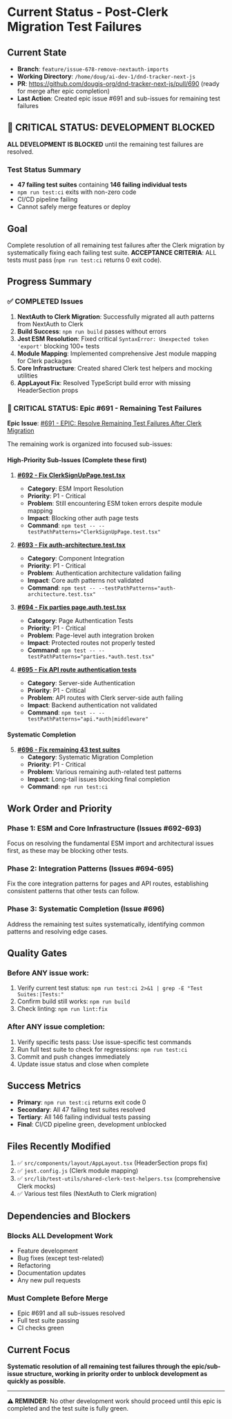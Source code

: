 # Current Status - Post-Clerk Migration Test Failures

## Current State
- **Branch**: `feature/issue-678-remove-nextauth-imports`
- **Working Directory**: `/home/doug/ai-dev-1/dnd-tracker-next-js`
- **PR**: https://github.com/dougis-org/dnd-tracker-next-js/pull/690 (ready for merge after epic completion)
- **Last Action**: Created epic issue #691 and sub-issues for remaining test failures

## 🚨 CRITICAL STATUS: DEVELOPMENT BLOCKED

**ALL DEVELOPMENT IS BLOCKED** until the remaining test failures are resolved.

### Test Status Summary
- **47 failing test suites** containing **146 failing individual tests**
- `npm run test:ci` exits with non-zero code
- CI/CD pipeline failing
- Cannot safely merge features or deploy

## Goal
Complete resolution of all remaining test failures after the Clerk migration by systematically 
fixing each failing test suite. **ACCEPTANCE CRITERIA**: ALL tests must pass 
(`npm run test:ci` returns 0 exit code).

## Progress Summary

### ✅ COMPLETED Issues
1. **NextAuth to Clerk Migration**: Successfully migrated all auth patterns from NextAuth to Clerk
2. **Build Success**: `npm run build` passes without errors  
3. **Jest ESM Resolution**: Fixed critical `SyntaxError: Unexpected token 'export'` blocking 100+ tests
4. **Module Mapping**: Implemented comprehensive Jest module mapping for Clerk packages
5. **Core Infrastructure**: Created shared Clerk test helpers and mocking utilities
6. **AppLayout Fix**: Resolved TypeScript build error with missing HeaderSection props

### 🚨 CRITICAL STATUS: Epic #691 - Remaining Test Failures

**Epic Issue**: [#691 - EPIC: Resolve Remaining Test Failures After Clerk Migration](https://github.com/dougis-org/dnd-tracker-next-js/issues/691)

The remaining work is organized into focused sub-issues:

#### High-Priority Sub-Issues (Complete these first)

1. **[#692 - Fix ClerkSignUpPage.test.tsx](https://github.com/dougis-org/dnd-tracker-next-js/issues/692)**
   - **Category**: ESM Import Resolution
   - **Priority**: P1 - Critical
   - **Problem**: Still encountering ESM token errors despite module mapping
   - **Impact**: Blocking other auth page tests
   - **Command**: `npm test -- --testPathPatterns="ClerkSignUpPage.test.tsx"`

2. **[#693 - Fix auth-architecture.test.tsx](https://github.com/dougis-org/dnd-tracker-next-js/issues/693)**
   - **Category**: Component Integration  
   - **Priority**: P1 - Critical
   - **Problem**: Authentication architecture validation failing
   - **Impact**: Core auth patterns not validated
   - **Command**: `npm test -- --testPathPatterns="auth-architecture.test.tsx"`

3. **[#694 - Fix parties page.auth.test.tsx](https://github.com/dougis-org/dnd-tracker-next-js/issues/694)**
   - **Category**: Page Authentication Tests
   - **Priority**: P1 - Critical  
   - **Problem**: Page-level auth integration broken
   - **Impact**: Protected routes not properly tested
   - **Command**: `npm test -- --testPathPatterns="parties.*auth.test.tsx"`

4. **[#695 - Fix API route authentication tests](https://github.com/dougis-org/dnd-tracker-next-js/issues/695)**
   - **Category**: Server-side Authentication
   - **Priority**: P1 - Critical
   - **Problem**: API routes with Clerk server-side auth failing  
   - **Impact**: Backend authentication not validated
   - **Command**: `npm test -- --testPathPatterns="api.*auth|middleware"`

#### Systematic Completion

5. **[#696 - Fix remaining 43 test suites](https://github.com/dougis-org/dnd-tracker-next-js/issues/696)**
   - **Category**: Systematic Migration Completion
   - **Priority**: P1 - Critical
   - **Problem**: Various remaining auth-related test patterns
   - **Impact**: Long-tail issues blocking final completion
   - **Command**: `npm run test:ci`

## Work Order and Priority

### Phase 1: ESM and Core Infrastructure (Issues #692-693)
Focus on resolving the fundamental ESM import and architectural issues first, as these 
may be blocking other tests.

### Phase 2: Integration Patterns (Issues #694-695) 
Fix the core integration patterns for pages and API routes, establishing consistent
patterns that other tests can follow.

### Phase 3: Systematic Completion (Issue #696)
Address the remaining test suites systematically, identifying common patterns and 
resolving edge cases.

## Quality Gates

### Before ANY issue work:
1. Verify current test status: `npm run test:ci 2>&1 | grep -E "Test Suites:|Tests:"`
2. Confirm build still works: `npm run build`
3. Check linting: `npm run lint:fix`

### After ANY issue completion:
1. Verify specific tests pass: Use issue-specific test commands
2. Run full test suite to check for regressions: `npm run test:ci`
3. Commit and push changes immediately
4. Update issue status and close when complete

## Success Metrics

- **Primary**: `npm run test:ci` returns exit code 0
- **Secondary**: All 47 failing test suites resolved  
- **Tertiary**: All 146 failing individual tests passing
- **Final**: CI/CD pipeline green, development unblocked

## Files Recently Modified
1. ✅ `src/components/layout/AppLayout.tsx` (HeaderSection props fix)
2. ✅ `jest.config.js` (Clerk module mapping)
3. ✅ `src/lib/test-utils/shared-clerk-test-helpers.tsx` (comprehensive Clerk mocks)
4. ✅ Various test files (NextAuth to Clerk migration)

## Dependencies and Blockers

### Blocks ALL Development Work
- Feature development
- Bug fixes (except test-related)
- Refactoring
- Documentation updates
- Any new pull requests

### Must Complete Before Merge
- Epic #691 and all sub-issues resolved
- Full test suite passing
- CI checks green

## Current Focus
**Systematic resolution of all remaining test failures through the epic/sub-issue structure, 
working in priority order to unblock development as quickly as possible.**

---

**⚠️ REMINDER**: No other development work should proceed until this epic is completed and 
the test suite is fully green.